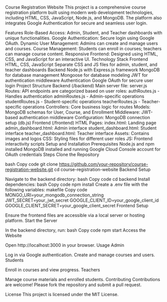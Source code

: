 Course Registration Website
This project is a comprehensive course registration platform built using modern web development technologies, including HTML, CSS, JavaScript, Node.js, and MongoDB. The platform also integrates Google Authentication for secure and seamless user login.

Features
Role-Based Access: Admin, Student, and Teacher dashboards with unique functionalities.
Google Authentication: Secure login using Google OAuth.
Dynamic User Management: Admins can create and manage users and courses.
Course Management: Students can enroll in courses; teachers can manage course content.
Responsive Frontend: Designed using HTML, CSS, and JavaScript for an interactive UI.
Technology Stack
Frontend
HTML, CSS, JavaScript
Separate CSS and JS files for admin, student, and teacher dashboards
Backend
Node.js with Express.js framework
MongoDB for database management
Mongoose for database modeling
JWT for authentication middleware
Authentication
Google OAuth for secure user login
Project Structure
Backend (/backend)
Main server file: server.js
Routes: API endpoints are categorized based on user roles:
authRoutes.js - Handles authentication
adminRoutes.js - Admin-specific operations
studentRoutes.js - Student-specific operations
teacherRoutes.js - Teacher-specific operations
Controllers: Core business logic for routes
Models: MongoDB schemas for User, Course, and Enrollment
Middleware: JWT-based authentication middleware
Configuration: MongoDB connection setup (db.js)
Frontend (/frontend)
HTML Pages:
index.html: Landing page
admin_dashboard.html: Admin interface
student_dashboard.html: Student interface
teacher_dashboard.html: Teacher interface
Assets: Contains images and logos
CSS: Styling files for different user roles
JS: Frontend interactivity scripts
Setup and Installation
Prerequisites
Node.js and npm installed
MongoDB installed and running
Google Cloud Console account for OAuth credentials
Steps
Clone the Repository

bash
Copy code
git clone https://github.com/your-repository/course-registration-website.git
cd course-registration-website
Backend Setup

Navigate to the backend directory:
bash
Copy code
cd backend
Install dependencies:
bash
Copy code
npm install
Create a .env file with the following variables:
makefile
Copy code
MONGO_URI=your_mongodb_connection_string
JWT_SECRET=your_jwt_secret
GOOGLE_CLIENT_ID=your_google_client_id
GOOGLE_CLIENT_SECRET=your_google_client_secret
Frontend Setup

Ensure the frontend files are accessible via a local server or hosting platform.
Start the Server

In the backend directory, run:
bash
Copy code
npm start
Access the Website

Open http://localhost:3000 in your browser.
Usage
Admin

Log in via Google authentication.
Create and manage courses and users.
Students

Enroll in courses and view progress.
Teachers

Manage course materials and enrolled students.
Contributing
Contributions are welcome! Please fork the repository and submit a pull request.

License
This project is licensed under the MIT License.

